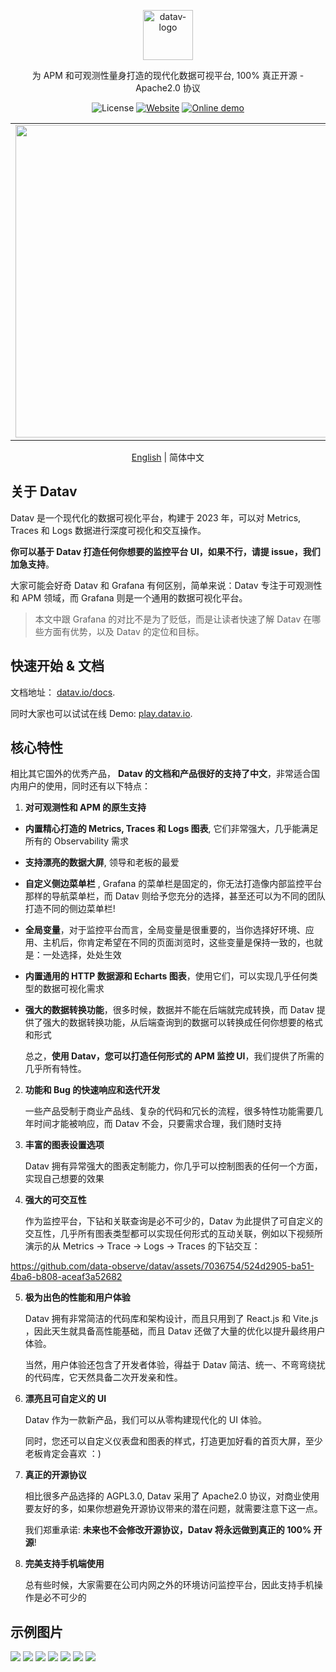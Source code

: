 <p align="center">
  <img src="https://datav.io/logo.png" alt="datav-logo" width="80" />
</p>


<p align="center">
  为 APM 和可观测性量身打造的现代化数据可视平台, 100% 真正开源 - Apache2.0 协议
</px>

<p align="center">
    <img alt="License" src="https://img.shields.io/badge/license-Apache2.0-brightgreen"> 
    <a href="https://datav.io"><img alt="Website" src="https://img.shields.io/badge/官网-datav.io-blue"></a>
    <a href="https://play.datav.io"><img alt="Online demo" src="https://img.shields.io/badge/在线-demo-blue"></a>
</p>


<div>
  <table>
      <tr>
          <td align="center">
               <img src="https://github.com/data-observe/assets/blob/main/datav-readme/home-example1.jpg?raw=true" width="500px" />
          </td>
          <td align="center">
                <img src="https://github.com/data-observe/assets/blob/main/datav-readme/white-host.jpg?raw=true" width="500px" />
          </td>
      </tr>
  </table>
   <p align="center">
        <a href="./README.md">English</a> | 简体中文
  </p>
</div>
  
  
## 关于 Datav

Datav 是一个现代化的数据可视化平台，构建于 2023 年，可以对 Metrics, Traces 和 Logs 数据进行深度可视化和交互操作。

**你可以基于 Datav 打造任何你想要的监控平台 UI，如果不行，请提 issue，我们加急支持**。

大家可能会好奇 Datav 和 Grafana 有何区别，简单来说：Datav 专注于可观测性和 APM 领域，而 Grafana 则是一个通用的数据可视化平台。

> 本文中跟 Grafana 的对比不是为了贬低，而是让读者快速了解 Datav 在哪些方面有优势，以及 Datav 的定位和目标。

## 快速开始 & 文档

文档地址： [datav.io/docs](https://zh.datav.io/docs).

同时大家也可以试试在线 Demo:  [play.datav.io](https://play.datav.io).

## 核心特性

相比其它国外的优秀产品， **Datav 的文档和产品很好的支持了中文**，非常适合国内用户的使用，同时还有以下特点：

1. **对可观测性和 APM 的原生支持**
  
 - **内置精心打造的 Metrics, Traces 和 Logs 图表**, 它们非常强大，几乎能满足所有的 Observability 需求
 - **支持漂亮的数据大屏**, 领导和老板的最爱
 - **自定义侧边菜单栏** , Grafana 的菜单栏是固定的，你无法打造像内部监控平台那样的导航菜单栏，而 Datav 则给予您充分的选择，甚至还可以为不同的团队打造不同的侧边菜单栏!
 - **全局变量**，对于监控平台而言，全局变量是很重要的，当你选择好环境、应用、主机后，你肯定希望在不同的页面浏览时，这些变量是保持一致的，也就是：一处选择，处处生效
 - **内置通用的 HTTP 数据源和 Echarts 图表**，使用它们，可以实现几乎任何类型的数据可视化需求
 - **强大的数据转换功能**，很多时候，数据并不能在后端就完成转换，而 Datav 提供了强大的数据转换功能，从后端查询到的数据可以转换成任何你想要的格式和形式


    总之，**使用 Datav，您可以打造任何形式的 APM 监控 UI**，我们提供了所需的几乎所有特性。
 
2. **功能和 Bug 的快速响应和迭代开发**

    一些产品受制于商业产品线、复杂的代码和冗长的流程，很多特性功能需要几年时间才能被响应，而 Datav 不会，只要需求合理，我们随时支持

3. **丰富的图表设置选项**
    
    Datav 拥有异常强大的图表定制能力，你几乎可以控制图表的任何一个方面，实现自己想要的效果
   
4. **强大的可交互性**

     作为监控平台，下钻和关联查询是必不可少的，Datav 为此提供了可自定义的交互性，几乎所有图表类型都可以实现任何形式的互动关联，例如以下视频所演示的从 Metrics -> Trace -> Logs -> Traces 的下钻交互：

https://github.com/data-observe/datav/assets/7036754/524d2905-ba51-4ba6-b808-aceaf3a52682

5. **极为出色的性能和用户体验**
   
   Datav 拥有非常简洁的代码库和架构设计，而且只用到了 React.js 和 Vite.js ，因此天生就具备高性能基础，而且 Datav 还做了大量的优化以提升最终用户体验。


   当然，用户体验还包含了开发者体验，得益于 Datav 简洁、统一、不弯弯绕扰的代码库，它天然具备二次开发亲和性。
   
6. **漂亮且可自定义的 UI**

    Datav 作为一款新产品，我们可以从零构建现代化的 UI 体验。

    同时，您还可以自定义仪表盘和图表的样式，打造更加好看的首页大屏，至少老板肯定会喜欢 ：)

7.  **真正的开源协议**

    相比很多产品选择的 AGPL3.0, Datav 采用了 Apache2.0 协议，对商业使用要友好的多，如果你想避免开源协议带来的潜在问题，就需要注意下这一点。

    我们郑重承诺: **未来也不会修改开源协议，Datav 将永远做到真正的 100% 开源**!

8.  **完美支持手机端使用**
   
    总有些时候，大家需要在公司内网之外的环境访问监控平台，因此支持手机操作是必不可少的


## 示例图片

<img src="https://github.com/data-observe/assets/blob/main/datav-readme/home-example1.jpg?raw=true" />

<img src="https://github.com/data-observe/assets/blob/main/datav-readme/runtime-example.jpg?raw=true" />

<img src="https://github.com/data-observe/assets/blob/main/datav-readme/host-example.jpg?raw=true" />

<img src="https://github.com/data-observe/assets/blob/main/datav-readme/trace-search-example.jpg?raw=true" />

<img src="https://github.com/data-observe/assets/blob/main/datav-readme/trace-example.jpg?raw=true" />

<img src="https://github.com/data-observe/assets/blob/main/datav-readme/log-example.jpg?raw=true" />

<img src="https://github.com/data-observe/assets/blob/main/datav-readme/alert-example.jpg?raw=true" />

